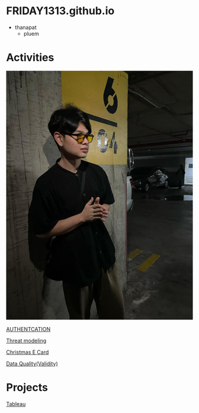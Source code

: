 # FRIDAY1313.github.io

- thanapat
   - pluem 
  
# Activities 

![alt text](image/Profliepluem.jpg)

[AUTHENTCATION](authentication)

[Threat modeling](threat-modeling)

[Christmas E Card](christmascard.md)

[Data Quality(Validity)](validity.md)

# Projects

[Tableau](https://public.tableau.com/app/profile/thanapat.uraiwong/viz/DLC_17289995934840/Dashboard1)
